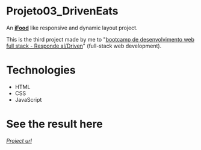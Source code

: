 # Projeto03_DrivenEats
An [**iFood**](https://www.ifood.com/) like responsive and dynamic layout project.

This is the third project made by me to 
"[bootcamp de desenvolvimento web full stack - Responde aí/Driven](https://page.respondeai.com.br/bootcamp)" 
(full-stack web development).

# Technologies
* HTML 
* CSS
* JavaScript

# See the result here
[*Project url*](https://nello-moreira.github.io/Projeto03_DrivenEats/)
